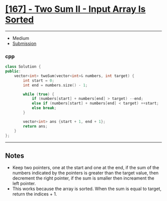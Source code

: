 # [[167] - Two Sum II - Input Array Is Sorted](https://leetcode.com/problems/two-sum-ii-input-array-is-sorted)

---

- Medium
- [Submission](https://leetcode.com/problems/two-sum-ii-input-array-is-sorted/submissions/900422394/)

### cpp
```cpp
class Solution {
public:
    vector<int> twoSum(vector<int>& numbers, int target) {
        int start = 0;
        int end = numbers.size() - 1;

        while (true) {
            if (numbers[start] + numbers[end] > target) --end;
            else if (numbers[start] + numbers[end] < target) ++start;
            else break;
        }

        vector<int> ans {start + 1, end + 1};
        return ans;
    }
};
```

---

## Notes

- Keep two pointers, one at the start and one at the end, if the sum of the numbers indicated by the pointers is greater than the target value, then decrement the right pointer, if the sum is smaller then increament the left pointer.
- This works because the array is sorted. When the sum is equal to target, return the indices + 1.
